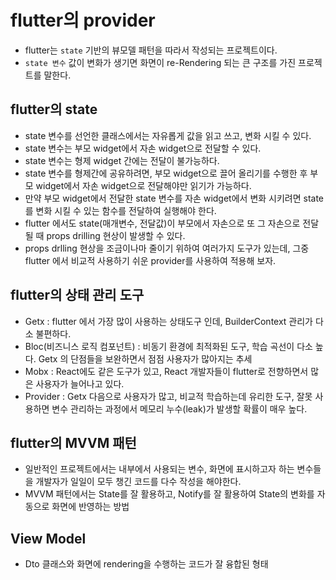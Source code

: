 # flutter의 provider

- flutter는 `state` 기반의 뷰모델 패턴을 따라서 작성되는 프로젝트이다.
- `state 변수` 값이 변화가 생기면 화면이 re-Rendering 되는 큰 구조를 가진 프로젝트를 말한다.

## flutter의 state

- state 변수를 선언한 클래스에서는 자유롭게 값을 읽고 쓰고, 변화 시킬 수 있다.
- state 변수는 부모 widget에서 자손 widget으로 전달할 수 있다.
- state 변수는 형제 widget 간에는 전달이 불가능하다.
- state 변수를 형제간에 공유하려면, 부모 widget으로 끌어 올리기를 수행한 후 부모 widget에서 자손 widget으로 전달해야만 읽기가 가능하다.
- 만약 부모 widget에서 전달한 state 변수를 자손 widget에서 변화 시키려면 state를 변화 시킬 수 있는 함수를 전달하여 실행해야 한다.
- flutter 에서도 state(매개변수, 전달값)이 부모에서 자손으로 또 그 자손으로 전달될 때 props drilling 현상이 발생할 수 있다.
- props drlling 현상을 조금이나마 줄이기 위하여 여러가지 도구가 있는데, 그중 flutter 에서 비교적 사용하기 쉬운 provider를 사용하여 적용해 보자.

## flutter의 상태 관리 도구

- Getx : flutter 에서 가장 많이 사용하는 상태도구 인데, BuilderContext 관리가 다소 불편하다.
- Bloc(비즈니스 로직 컴포넌트) : 비동기 환경에 최적화된 도구, 학습 곡선이 다소 높다. Getx 의 단점들을 보완하면서 점점 사용자가 많아지는 추세
- Mobx : React에도 같은 도구가 있고, React 개발자들이 flutter로 전향하면서 많은 사용자가 늘어나고 있다.
- Provider : Getx 다음으로 사용자가 많고, 비교적 학습하는데 유리한 도구, 잘못 사용하면 변수 관리하는 과정에서 메모리 누수(leak)가 발생할 확률이 매우 높다.

## flutter의 MVVM 패턴

- 일반적인 프로젝트에서는 내부에서 사용되는 변수, 화면에 표시하고자 하는 변수들을 개발자가 일일이 모두 챙긴 코드를 다수 작성을 해야한다.
- MVVM 패턴에서는 State를 잘 활용하고, Notify를 잘 활용하여 State의 변화를 자동으로 화면에 반영하는 방법

## View Model

- Dto 클래스와 화면에 rendering을 수행하는 코드가 잘 융합된 형태
